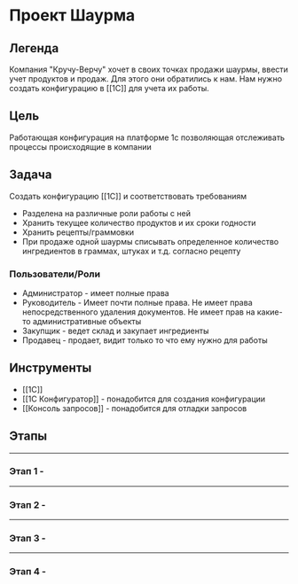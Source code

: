 # Проект  Шаурма
## Легенда
Компания "Кручу-Верчу" хочет в своих точках продажи шаурмы, ввести учет продуктов и продаж. Для этого они обратились к нам. Нам нужно создать конфигурацию в [[1С]] для учета их работы.
## Цель
Работающая конфигурация на платформе 1с позволяющая отслеживать процессы происходящие в компании
## Задача
Создать конфигурацию [[1С]] и соответствовать требованиям
- Разделена на различные роли работы с ней
- Хранить текущее количество продуктов и их сроки годности
- Хранить рецепты/граммовки 
- При продаже одной шаурмы списывать определенное количество ингредиентов в граммах, штуках и т.д. согласно рецепту
### Пользователи/Роли
- Администратор - имеет полные права
- Руководитель - Имеет почти полные права. Не имеет права непосредственного удаления документов. Не имеет прав на какие-то административные объекты
- Закупщик - ведет склад и закупает ингредиенты
- Продавец - продает, видит только то что ему нужно для работы
## Инструменты
- [[1С]]
- [[1C Конфигуратор]] - понадобится для создания конфигурации
- [[Консоль запросов]] - понадобится для отладки запросов
## Этапы
***
### Этап 1 -
***
### Этап 2 -
***
### Этап 3 -
***
### Этап 4 -

